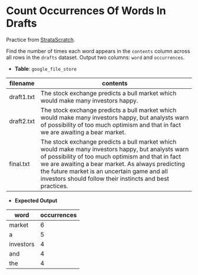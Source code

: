 # Count Occurrences Of Words In Drafts

Practice from [StrataScratch](https://platform.stratascratch.com/coding/9817-find-the-number-of-times-each-word-appears-in-drafts?code_type=3). 

Find the number of times each word appears in the `contents` column across all rows in the `drafts` dataset. Output two columns: `word` and `occurrences`.

- **Table**: `google_file_store`

|   filename   |   contents   |
|--------------|--------------|
|  draft1.txt  |	The stock exchange predicts a bull market which would make many investors happy.|
|  draft2.txt  |	The stock exchange predicts a bull market which would make many investors happy, but analysts warn of possibility of too much optimism and that in fact we are awaiting a bear market.|
|  final.txt   |	The stock exchange predicts a bull market which would make many investors happy, but analysts warn of possibility of too much optimism and that in fact we are awaiting a bear market. As always predicting the future market is an uncertain game and all investors should follow their instincts and best practices.|


- **Expected Output**

|  word   | occurrences |
|---------|-------------|
|  market |	     6      |
|    a    |      5      |
|investors|	     4      |
|  and    |    	 4      |
|  the    |	     4      |
